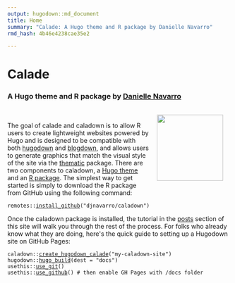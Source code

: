 ```yaml
---
output: hugodown::md_document
title: Home
summary: "Calade: A Hugo theme and R package by Danielle Navarro"
rmd_hash: 4b46e4238cae35e2

---
```


Calade
======

### A Hugo theme and R package by [Danielle Navarro](https://twitter.com/djnavarro)

<img src="header/caladown.png" width="150px" style="float:right; padding:15px;">

<br>

The goal of calade and caladown is to allow R users to create lightweight websites powered by Hugo and is designed to be compatible with both [hugodown](https://hugodown.r-lib.org/) and [blogdown](https://bookdown.org/yihui/blogdown/), and allows users to generate graphics that match the visual style of the site via the [thematic](https://rstudio.github.io/thematic/) package. There are two components to caladown, a [Hugo theme](https://github.com/djnavarro/hugo-calade) and an [R package](https://github.com/djnavarro/caladown). The simplest way to get started is simply to download the R package from GitHub using the following command:

<div class="highlight">

<pre class='chroma'><code class='language-r' data-lang='r'><span class='k'>remotes</span>::<span class='nf'><a href='https://remotes.r-lib.org/reference/install_github.html'>install_github</a></span>(<span class='s'>"djnavarro/caladown"</span>)</code></pre>

</div>

Once the caladown package is installed, the tutorial in the [posts](/post/) section of this site will walk you through the rest of the process. For folks who already know what they are doing, here's the quick guide to setting up a Hugodown site on GitHub Pages:

<div class="highlight">

<pre class='chroma'><code class='language-r' data-lang='r'><span class='k'>caladown</span>::<span class='nf'><a href='https://rdrr.io/pkg/caladown/man/create_hugodown_calade.html'>create_hugodown_calade</a></span>(<span class='s'>"my-caladown-site"</span>)
<span class='k'>hugodown</span>::<span class='nf'><a href='https://rdrr.io/pkg/hugodown/man/hugo_build.html'>hugo_build</a></span>(dest = <span class='s'>"docs"</span>)
<span class='k'>usethis</span>::<span class='nf'><a href='https://usethis.r-lib.org/reference/use_git.html'>use_git</a></span>()
<span class='k'>usethis</span>::<span class='nf'><a href='https://usethis.r-lib.org/reference/use_github.html'>use_github</a></span>() <span class='c'># then enable GH Pages with /docs folder</span></code></pre>

</div>

